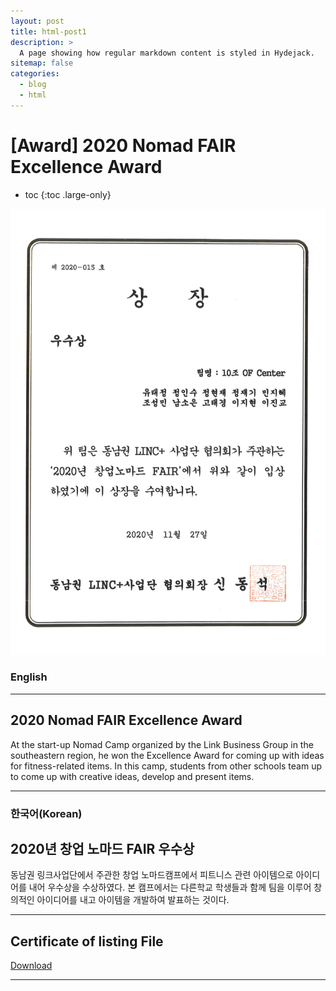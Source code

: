 ```yaml
---
layout: post
title: html-post1
description: >
  A page showing how regular markdown content is styled in Hydejack.
sitemap: false
categories:
  - blog
  - html
---
```


# [Award] 2020 Nomad FAIR Excellence Award 

* toc
{:toc .large-only}

![screenshot](/assets/img/blog/example-content-nomard.png)

### English
---
## 2020 Nomad FAIR Excellence Award
 At the start-up Nomad Camp organized by the Link Business Group in the southeastern region, he won the Excellence Award for coming up with ideas for fitness-related items. In this camp, students from other schools team up to come up with creative ideas, develop and present items.
  
---

### 한국어(Korean)
## 2020년 창업 노마드 FAIR 우수상
  
  동남권 링크사업단에서 주관한 창업 노마드캠프에서 피트니스 관련 아이템으로 아이디어를 내어 우수상을 수상하였다.
  본 캠프에서는 다른학교 학생들과 함께 팀을 이루어 창의적인 아이디어를 내고 아이템을 개발하여 발표하는 것이다.

---

## Certificate of listing File
[Download](https://bit.ly/3mihIQ2)

---